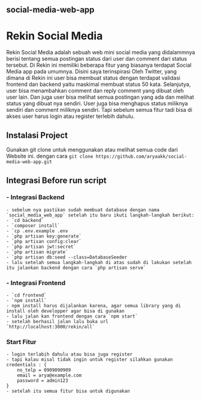## social-media-web-app

# Rekin Social Media

Rekin Social Media adalah sebuah web mini social media yang didalammnya berisi tentang semua postingan status dari user dan comment dari status tersebut. Di Rekin ini memiliki beberapa fitur yang biasanya terdapat Social Media app pada umumnya. Disini saya terinspirasi Oleh Twitter, yang dimana di Rekin ini user bisa membuat status dengan terdapat validasi frontend dan backend yaitu maskimal membuat status 50 kata. Selanjutya, user bisa menambahkan comment dan reply comment yang dibuat oleh user lain. Dan juga user bisa melihat semua postingan yang ada dan melihat status yang dibuat nya sendiri. User juga bisa menghapus status miliknya sendiri dan comment miliknya sendiri. Tapi sebelum semua fitur tadi bisa di akses user harus login atau register terlebih dahulu.

## Instalasi Project

Gunakan git clone untuk menggunakan atau melihat semua code dari Website ini.
dengan cara `git clone https://github.com/aryaakk/social-media-web-app.git`

## Integrasi Before run script

### - Integrasi Backend

    - sebelum nya pastikan sudah membuat database dengan nama `social_media_web_app` setelah itu baru ikuti langkah-langkah berikut:
    - `cd backend`
    - `composer install`
    - `cp .env.example .env
    - `php artisan key:generate`
    - `php artisan config:clear`
    - `php artisan jwt:secret`
    - `php artisan migrate`
    - `php artisan db:seed --class=DatabaseSeeder
    - lalu setelah semua langkah-langkah di atas sudah di lakukan setelah itu jalankan backend dengan cara `php artisan serve`

### - Integrasi Frontend

    - `cd frontend`
    - `npm install`
    - npm install harus dijalankan karena, agar semua library yang di install oleh developper agar bisa di gunakan
    - lalu jalan kan frontend dengan cara `npm start`
    - setelah berhasil jalan lalu buka url `http://localhost:3000/rekin/all`

### Start Fitur

    - login terlabih dahulu atau bisa juga register
    - tapi kalau misal tidak ingin untuk register silahkan gunakan credentials : {
        no_telp = 0909090909
        email = arya@example.com
        password = admin123
    }
    - setelah itu semua fitur bisa untuk digunakan
